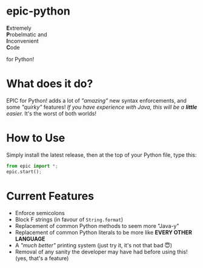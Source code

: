 # epic-python
**E**xtremely<br>
**P**robelmatic and<br>
**I**nconvenient<br>
**C**ode<br>

for Python!

# What does it do?
EPIC for Python! adds a lot of *"amazing"* new syntax enforcements, and some *"quirky"* features! *If you have experience with Java, this will be a **little** easier.* It's the worst of both worlds!

# How to Use
Simply install the latest release, then at the top of your Python file, type this:
```py
from epic import *;
epic.start();
```

# Current Features
- Enforce semicolons
- Block F strings (in favour of `String.format`)
- Replacement of common Python methods to seem more "Java-y"
- Replacement of common Python literals to be more like **EVERY OTHER LANGUAGE**
- A *"much better"* printing system (just try it, it's not that bad 😇)
- Removal of any sanity the developer may have had before using this! (yes, that's a feature)
